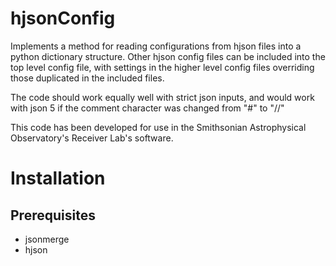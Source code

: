 # hjsonConfig
Implements a method for reading configurations from hjson files into a python dictionary structure.  Other hjson config files can be included into the top level config file, with settings in the higher level config files overriding those duplicated in the included files.

The code should work equally well with strict json inputs, and would work with json 5 if the comment character was changed from "#" to "//"

This code has been developed for use in the Smithsonian Astrophysical Observatory's Receiver Lab's software.

# Installation
## Prerequisites

* jsonmerge
* hjson
